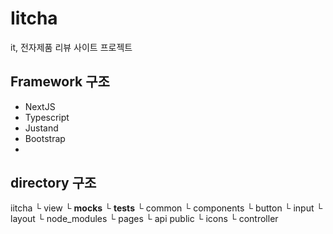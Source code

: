# Iitcha
it, 전자제품 리뷰 사이트 프로젝트

## Framework 구조
- NextJS
- Typescript
- Justand
- Bootstrap
-

## directory 구조
iitcha
└ view
    └ __mocks__
    └ __tests__
    └ common
    └ components
        └ button
        └ input
        └ layout
    └ node_modules
    └ pages
        └ api
    public
        └ icons
└ controller